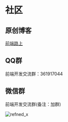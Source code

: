 # 社区

## 原创博客

[前端路上](https://refined-x.com/)

## QQ群

前端开发交流群：361917044

## 微信群

前端开发交流群(备注：加群)

![refned_x](https://frontend-weekly.com/img/a/refined-x.jpg)
